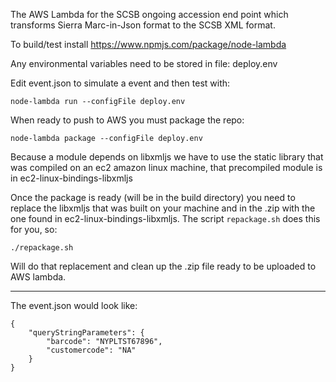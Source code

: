 The AWS Lambda for the SCSB ongoing accession end point which transforms Sierra Marc-in-Json format to the SCSB XML format.

To build/test install https://www.npmjs.com/package/node-lambda

Any environmental variables need to be stored in file: deploy.env

Edit event.json to simulate a event and then test with:

`node-lambda run --configFile deploy.env`

When ready to push to AWS you must package the repo:

`node-lambda package --configFile deploy.env`

Because a module depends on libxmljs we have to use the static library that was compiled on an ec2 amazon linux machine, that precompiled module is in ec2-linux-bindings-libxmljs

Once the package is ready (will be in the build directory) you need to replace the libxmljs that was built on your machine and in the .zip with the one found in ec2-linux-bindings-libxmljs. The script `repackage.sh` does this for you, so:

`./repackage.sh`

Will do that replacement and clean up the .zip file ready to be uploaded to AWS lambda.


----

The event.json would look like:

```
{
    "queryStringParameters": {
        "barcode": "NYPLTST67896",
        "customercode": "NA"
    }
}
```